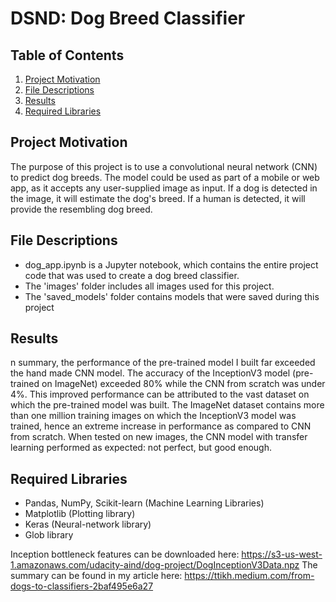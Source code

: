 # DSND: Dog Breed Classifier

## Table of Contents

1. [Project Motivation](#motivation)
2. [File Descriptions](#files)
3. [Results](#results)
4. [Required Libraries](#libraries)


## Project Motivation <a name="motivation"></a>

The purpose of this project is to use a convolutional neural network (CNN) to predict dog breeds. The model could be used as part of a mobile or web app, as it accepts any user-supplied image as input. 
If a dog is detected in the image, it will estimate the dog's breed. If a human is detected, it will provide the resembling dog breed.


## File Descriptions <a name="files"></a>
- dog_app.ipynb is a Jupyter notebook, which contains the entire project code that was used to create a dog breed classifier.
- The 'images' folder includes all images used for this project.
- The 'saved_models' folder contains models that were saved during this project

## Results <a name="results"></a>

n summary, the performance of the pre-trained model I built far exceeded the hand made CNN model. The accuracy of the InceptionV3 model (pre-trained on ImageNet) exceeded 80% while the CNN from scratch was under 4%.
This improved performance can be attributed to the vast dataset on which the pre-trained model was built. The ImageNet dataset contains more than one million training images on which the InceptionV3 model was trained, hence an extreme increase in performance as compared to CNN from scratch. 
When tested on new images, the CNN model with transfer learning performed as expected: not perfect, but good enough. 


## Required Libraries <a name="libraries"></a>

- Pandas, NumPy, Scikit-learn (Machine Learning Libraries)
- Matplotlib (Plotting library)
- Keras (Neural-network library)
- Glob library 

Inception bottleneck features can be downloaded here: https://s3-us-west-1.amazonaws.com/udacity-aind/dog-project/DogInceptionV3Data.npz
The summary can be found in my article here: https://ttikh.medium.com/from-dogs-to-classifiers-2baf495e6a27
